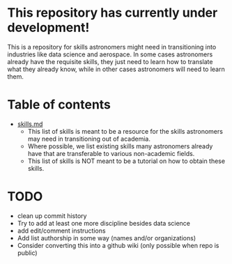 # This repository has currently under development!
This is a repository for skills astronomers might need in transitioning into industries like data science and aerospace.  In some cases astronomers already have the requisite skills, they just need to learn how to translate what they already know, while in other cases astronomers will need to learn them.

# Table of contents
- [skills.md](skills.md)
  - This list of skills is meant to be a resource for the skills astronomers may need in transitioning out of academia.
  - Where possible, we list existing skills many astronomers already have that are transferable to various non-academic fields.
  - This list of skills is NOT meant to be a tutorial on how to obtain these skills.
 
# TODO
- clean up commit history
- Try to add at least one more discipline besides data science
- add edit/comment instructions
- Add list authorship in some way (names and/or organizations)
- Consider converting this into a github wiki (only possible when repo is public)

